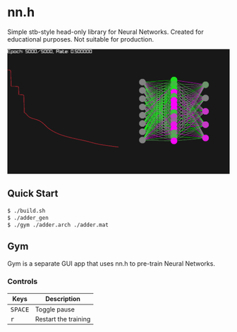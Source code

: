 # nn.h

Simple stb-style head-only library for Neural Networks. Created for educational purposes. Not suitable for production.

![thumbnail](./thumbnail.png)

## Quick Start

```console
$ ./build.sh
$ ./adder_gen
$ ./gym ./adder.arch ./adder.mat
```

## Gym

Gym is a separate GUI app that uses nn.h to pre-train Neural Networks.

### Controls

|Keys|Description|
|---|---|
|<kbd>SPACE</kbd>|Toggle pause|
|<kbd>r</kbd>|Restart the training|
